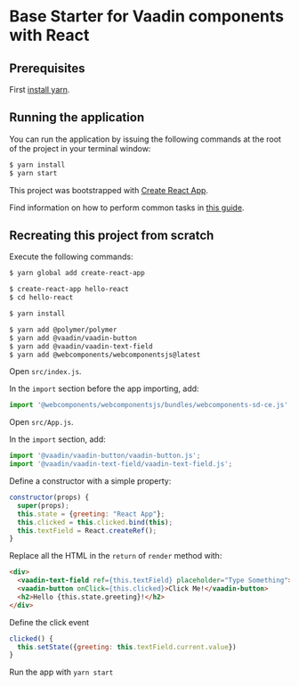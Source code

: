 # Base Starter for Vaadin components with React

## Prerequisites
First [install yarn](https://yarnpkg.com/docs/install).

## Running the application

You can run the application by issuing the following commands at the root of the project in your terminal window:
``` bash
$ yarn install
$ yarn start
```

This project was bootstrapped with [Create React App](https://github.com/facebookincubator/create-react-app).

Find information on how to perform common tasks in [this guide](https://github.com/facebookincubator/create-react-app/blob/master/packages/react-scripts/template/README.md).


## Recreating this project from scratch

Execute the following commands:
``` bash
$ yarn global add create-react-app

$ create-react-app hello-react
$ cd hello-react

$ yarn install

$ yarn add @polymer/polymer
$ yarn add @vaadin/vaadin-button
$ yarn add @vaadin/vaadin-text-field
$ yarn add @webcomponents/webcomponentsjs@latest
```

Open `src/index.js`.

In the `import` section before the app importing, add:

``` typescript
import '@webcomponents/webcomponentsjs/bundles/webcomponents-sd-ce.js';
```

Open `src/App.js`.

In the `import` section, add:

``` typescript
import '@vaadin/vaadin-button/vaadin-button.js';
import '@vaadin/vaadin-text-field/vaadin-text-field.js';
```

Define a constructor with a simple property:

```javascript
constructor(props) {
  super(props);
  this.state = {greeting: "React App"};
  this.clicked = this.clicked.bind(this);
  this.textField = React.createRef();
}
```

Replace all the HTML in the `return` of `render` method with:

```html
<div>
  <vaadin-text-field ref={this.textField} placeholder="Type Something"></vaadin-text-field>
  <vaadin-button onClick={this.clicked}>Click Me!</vaadin-button>
  <h2>Hello {this.state.greeting}!</h2>
</div>
```

Define the click event

```javascript
clicked() {
  this.setState({greeting: this.textField.current.value})
}
```

Run the app with `yarn start`
